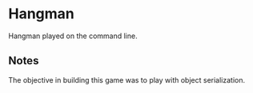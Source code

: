 # Hangman

Hangman played on the command line.

## Notes

The objective in building this game was to play with object serialization.

